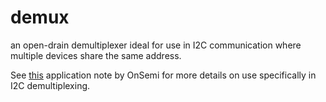 demux
========

an open-drain demultiplexer ideal for use in I2C communication where multiple
devices share the same address.

See [this](http://www.onsemi.com/pub/Collateral/AND9061-D.PDF) application 
note by OnSemi for more details on use specifically in I2C demultiplexing.

